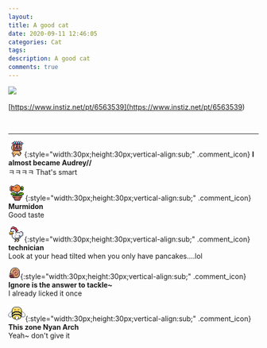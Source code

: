 ```yaml
---
layout: 
title: A good cat
date: 2020-09-11 12:46:05
categories: Cat
tags: 
description: A good cat
comments: true
---
```


![](https://blog.kakaocdn.net/dn/dJ7y54/btqHZkws9mQ/2saaL9npK9vpkzF7jMAGjK/img.jpg)

[https://www.instiz.net/pt/6563539](<https://www.instiz.net/pt/6563539>)

​

* * *

![comment](/assets/character/mask.png){:style="width:30px;height:30px;vertical-align:sub;" .comment_icon} **I almost became Audrey//**  
ㅋㅋㅋㅋ That's smart   
  
![comment](/assets/character/plant.png){:style="width:30px;height:30px;vertical-align:sub;" .comment_icon} **Murmidon**  
Good taste   
  
![comment](/assets/character/chicken.png){:style="width:30px;height:30px;vertical-align:sub;" .comment_icon} **technician**  
Look at your head tilted when you only have pancakes....lol   
  
![comment](/assets/character/snail.png){:style="width:30px;height:30px;vertical-align:sub;" .comment_icon} **Ignore is the answer to tackle~**  
I already licked it once   
  
![comment](/assets/character/bee.png){:style="width:30px;height:30px;vertical-align:sub;" .comment_icon} **This zone Nyan Arch**  
Yeah~ don't give it   
  

